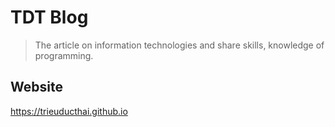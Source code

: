 # TDT Blog

> The article on information technologies and share skills, knowledge of programming.

## Website

https://trieuducthai.github.io
